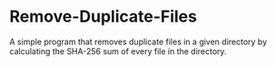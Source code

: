 # Remove-Duplicate-Files
A simple program that removes duplicate files in a given directory by calculating the SHA-256 sum of every file in the directory.
